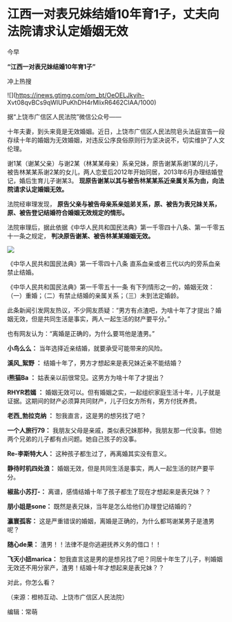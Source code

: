 # 江西一对表兄妹结婚10年育1子，丈夫向法院请求认定婚姻无效

今早

**“江西一对表兄妹结婚10年育1子”**

冲上热搜

![](https://inews.gtimg.com/om_bt/OeOELJkyih-
Xvt08qvBCs9qWIUPuKhDH4rMlixR6462CIAA/1000)

据“上饶市广信区人民法院”微信公众号——

十年夫妻，到头来竟是无效婚姻。近日，上饶市广信区人民法院皂头法庭宣告一段存续十年的婚姻为无效婚姻，对违反公序良俗原则行为坚决说不，切实维护了人文伦理。

谢1某（谢某父亲）与谢2某（林某某母亲）系亲兄妹，原告谢某系谢1某的儿子，被告林某某系谢2某的女儿，两人恋爱后2012年开始同居，2013年6月办理结婚登记，婚后生育儿子谢某3。
**现原告谢某以其与被告林某某系近亲属关系为由，向法院请求认定婚姻无效。**

法院经审理发现， **原告父亲与被告母亲系亲姐弟关系，原、被告为表兄妹关系，原、被告登记结婚符合婚姻无效规定的情形。**

法院审理后，据此依据《中华人民共和国民法典》第一千零四十八条、第一千零五十一条之规定， **判决原告谢某、被告林某某婚姻无效。**

![](https://inews.gtimg.com/om_bt/OQrNwsOrdnyP5WjCxNh_x8R_KbNoHcYxW5vbo7mevZwR8AA/1000)

《中华人民共和国民法典》第一千零四十八条 直系血亲或者三代以内的旁系血亲禁止结婚。

《中华人民共和国民法典》第一千零五十一条 有下列情形之一的，婚姻无效：（一）重婚；（二）有禁止结婚的亲属关系；（三）未到法定婚龄。

此条新闻引发网友热议，不少网友质疑：“男方有点渣吧，为啥十年了才提出？婚姻无效，但是共同生活是事实，两人一起生活的财产要平分。”

也有网友认为：“离婚是正确的，为什么要骂他是渣男。”

**小鸟么么：** 当年选择近亲结婚，就要承受可能带来的风险。

**溪风_絮野 ：** 结婚十年了，男方才想起来是表兄妹近亲不能结婚？

**i熊猫Ba ：** 姑表亲以前很常见。这男方为啥十年了才提出？

**RHYR若嫣 ：** 婚姻无效可以。但有婚姻之实，一起组织家庭生活十年，儿子就是证据。这期间的财产必须算共同财产，儿子归女方所有，男方付抚养费。

**老西_勃拉克纳 ：** 恕我直言，这是男的想另找了吧？

**一个人旅行79：** 我朋友父母是亲戚，类似表兄妹那种，我朋友那一代没事。但她两个兄弟的儿子都有点问题。她自己孩子的没事。

**Re-李斯特大人：** 这种孩子都生过了，再离婚其实没有意义。

**静待时机四处浪：** 婚姻无效，但是共同生活是事实，两人一起生活的财产要平分。

**椒盐小苏打-：** 离谱，感情结婚十年了孩子都生了现在才想起来是表兄妹？？

**朋小姐是sone：** 既然是表兄妹，当年是怎么给他们办理登记结婚的？

**瀛寰孤客：** 这是严重错误的婚姻，离婚是正确的，为什么都骂谢某男子是渣男呢？

**随心de果：** 渣男！！法律不是你逃避抚养义务的借口！！

**飞天小妞marica：** 恕我直言这是男的是想另找了吧？同居十年生了儿子，判婚姻无效还不用分家产，渣男！结婚十年才想起来是表兄妹？？

对此，你怎么看？

（来源：橙柿互动、上饶市广信区人民法院）

编辑：常萌

